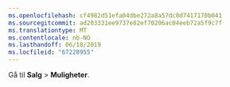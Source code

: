 ```yaml
---
ms.openlocfilehash: cf4982d51efa04dbe272a8a57dc0d7417170b041
ms.sourcegitcommit: ad203331ee9737e82ef70206ac04eeb72a5f9c7f
ms.translationtype: MT
ms.contentlocale: nb-NO
ms.lasthandoff: 06/18/2019
ms.locfileid: "67228955"
---
```

Gå til **Salg** > **Muligheter**.